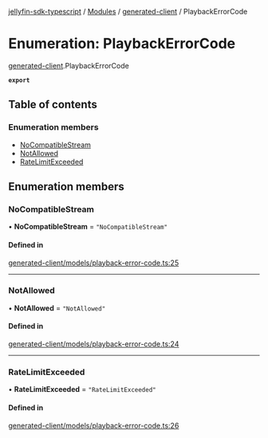 [jellyfin-sdk-typescript](../README.md) / [Modules](../modules.md) / [generated-client](../modules/generated_client.md) / PlaybackErrorCode

# Enumeration: PlaybackErrorCode

[generated-client](../modules/generated_client.md).PlaybackErrorCode

**`export`**

## Table of contents

### Enumeration members

- [NoCompatibleStream](generated_client.PlaybackErrorCode.md#nocompatiblestream)
- [NotAllowed](generated_client.PlaybackErrorCode.md#notallowed)
- [RateLimitExceeded](generated_client.PlaybackErrorCode.md#ratelimitexceeded)

## Enumeration members

### NoCompatibleStream

• **NoCompatibleStream** = `"NoCompatibleStream"`

#### Defined in

[generated-client/models/playback-error-code.ts:25](https://github.com/thornbill/jellyfin-sdk-typescript/blob/0f61f16/src/generated-client/models/playback-error-code.ts#L25)

___

### NotAllowed

• **NotAllowed** = `"NotAllowed"`

#### Defined in

[generated-client/models/playback-error-code.ts:24](https://github.com/thornbill/jellyfin-sdk-typescript/blob/0f61f16/src/generated-client/models/playback-error-code.ts#L24)

___

### RateLimitExceeded

• **RateLimitExceeded** = `"RateLimitExceeded"`

#### Defined in

[generated-client/models/playback-error-code.ts:26](https://github.com/thornbill/jellyfin-sdk-typescript/blob/0f61f16/src/generated-client/models/playback-error-code.ts#L26)
